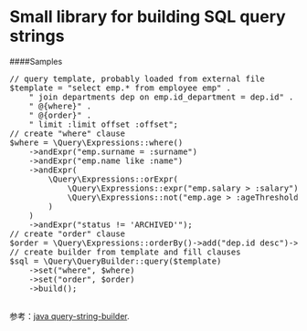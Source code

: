 Small library for building SQL query strings
============================================

####Samples
<pre>
// query template, probably loaded from external file 
$template = "select emp.* from employee emp" . 
	" join departments dep on emp.id_department = dep.id" . 
	" @{where}" . 
	" @{order}" . 
	" limit :limit offset :offset";
// create "where" clause
$where = \Query\Expressions::where()
	->andExpr("emp.surname = :surname")
	->andExpr("emp.name like :name")
	->andExpr(
		\Query\Expressions::orExpr(
			\Query\Expressions::expr("emp.salary > :salary")->andExpr("emp.position in (:positionList)"),
			\Query\Expressions::not("emp.age > :ageThreshold")
		)
	)
	->andExpr("status != 'ARCHIVED'");
// create "order" clause
$order = \Query\Expressions::orderBy()->add("dep.id desc")->add("cust.salary");
// create builder from template and fill clauses
$sql = \Query\QueryBuilder::query($template)
	->set("where", $where)
	->set("order", $order)
	->build();

</pre>
参考：[java query-string-builder](https://github.com/alexkasko/query-string-builder).		
